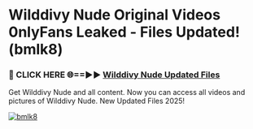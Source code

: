 # Wilddivy Nude Original Videos 0nlyFans Leaked - Files Updated! (bmlk8)

<h3>🔴 CLICK HERE 🌐==►► <a href="https://tinyurl.com/52m3yx9h" rel="nofollow">Wilddivy Nude Updated Files</a></h3>

Get Wilddivy Nude and all content. Now you can access all videos and pictures of Wilddivy Nude. New Updated Files 2025!

[![bmlk8](https://i.imgur.com/TnHtlc8.gif)](https://tinyurl.com/52m3yx9h)
